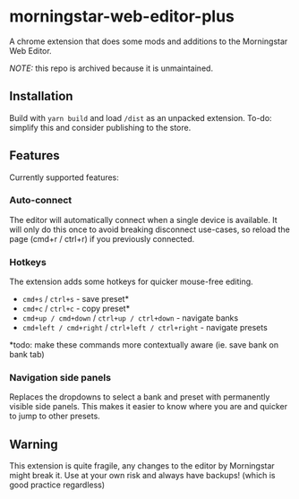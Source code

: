# morningstar-web-editor-plus

A chrome extension that does some mods and additions to the Morningstar Web Editor.

*NOTE:* this repo is archived because it is unmaintained. 

## Installation

Build with `yarn build` and load `/dist` as an unpacked extension.
To-do: simplify this and consider publishing to the store.

## Features

Currently supported features:

### Auto-connect

The editor will automatically connect when a single device is available.
It will only do this once to avoid breaking disconnect use-cases, so reload the page (cmd+r / ctrl+r) if you previously connected.

### Hotkeys

The extension adds some hotkeys for quicker mouse-free editing.

- `cmd+s` / `ctrl+s` - save preset\*
- `cmd+c` / `ctrl+c` - copy preset\*
- `cmd+up / cmd+down` / `ctrl+up / ctrl+down` - navigate banks
- `cmd+left / cmd+right` / `ctrl+left / ctrl+right` - navigate presets

\*todo: make these commands more contextually aware (ie. save bank on bank tab)

### Navigation side panels

Replaces the dropdowns to select a bank and preset with permanently visible side panels.
This makes it easier to know where you are and quicker to jump to other presets.

## Warning

This extension is quite fragile, any changes to the editor by Morningstar might break it.
Use at your own risk and always have backups! (which is good practice regardless)
